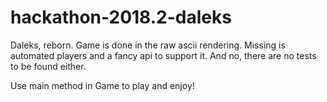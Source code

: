 # hackathon-2018.2-daleks
Daleks, reborn. Game is done in the raw ascii rendering. Missing is automated players and a fancy api to support it.
And no, there are no tests to be found either.

Use main method in Game to play and enjoy!